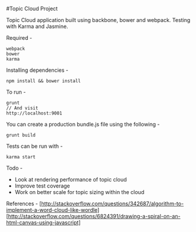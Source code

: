 #Topic Cloud Project

Topic Cloud application built using backbone, bower and webpack. Testing with Karma and Jasmine.

Required -
```
webpack
bower
karma
```

Installing dependencies -
```
npm install && bower install
```

To run -
```
grunt
// And visit
http://localhost:9001
```

You can create a production bundle.js file using the following -
```
grunt build
```

Tests can be run with -
```
karma start
```

Todo -
* Look at rendering performance of topic cloud
* Improve test coverage
* Work on better scale for topic sizing within the cloud

References -
[http://stackoverflow.com/questions/342687/algorithm-to-implement-a-word-cloud-like-wordle]
[http://stackoverflow.com/questions/6824391/drawing-a-spiral-on-an-html-canvas-using-javascript]
